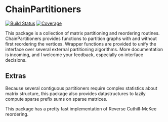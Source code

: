 # ChainPartitioners

<!---
[![Stable](https://img.shields.io/badge/docs-stable-blue.svg)](https://peterahrens.github.io/ChainPartitioners.jl/stable)
[![Dev](https://img.shields.io/badge/docs-dev-blue.svg)](https://peterahrens.github.io/ChainPartitioners.jl/dev)
--->
[![Build Status](https://github.com/peterahrens/ChainPartitioners.jl/workflows/CI/badge.svg)](https://github.com/peterahrens/ChainPartitioners.jl/actions)
[![Coverage](https://codecov.io/gh/peterahrens/ChainPartitioners.jl/branch/master/graph/badge.svg)](https://codecov.io/gh/peterahrens/ChainPartitioners.jl)


This package is a collection of matrix partitioning and reordering routines. ChainPartitioners provides functions to partition graphs with and without first reordering the vertices. Wrapper functions are provided to unify the interface over several external partitioning algorithms. More documentation is incoming, and I welcome your feedback, especially on interface decisions.

## Extras
Because several contiguous partitioners require complex statistics about matrix structure, this package also provides datastructures to lazily compute sparse prefix sums on sparse matrices.

This package has a pretty fast implementation of Reverse Cuthill-McKee reordering.
